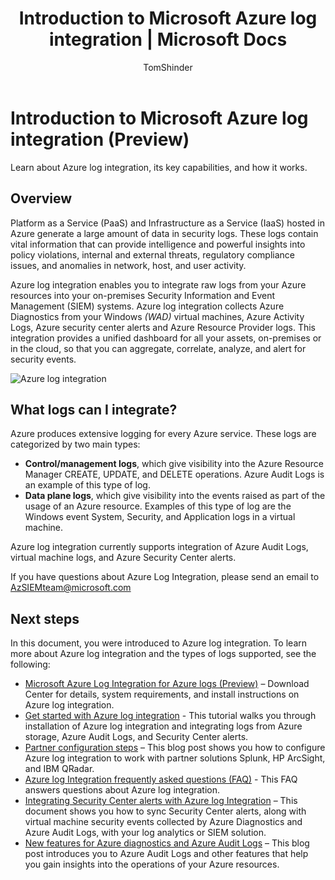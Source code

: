 ﻿---
title: Introduction to Microsoft Azure log integration | Microsoft Docs
description: Learn about Azure log integration, its key capabilities, and how it works.
services: security
documentationcenter: na
author: TomShinder
manager: MBaldwin
editor: TerryLanfear

ms.assetid: 9c1346e1-baf8-4975-b2f2-42ae05b2dc0a
ms.service: security
ms.devlang: na
ms.topic: article
ms.tgt_pltfrm: na
ms.workload: na
ms.date: 08/24/2016
ms.author: TomSh

---
# Introduction to Microsoft Azure log integration (Preview)
Learn about Azure log integration, its key capabilities, and how it works.

## Overview
Platform as a Service (PaaS) and Infrastructure as a Service (IaaS) hosted in Azure generate a large amount of data in security logs. These logs contain vital information that can provide intelligence and powerful insights into policy violations, internal and external threats, regulatory compliance issues, and anomalies in network, host, and user activity.

Azure log integration enables you to integrate raw logs from your Azure resources into your on-premises Security Information and Event Management (SIEM) systems. Azure log integration collects Azure Diagnostics from your Windows *(WAD)* virtual machines, Azure Activity Logs, Azure security center alerts and Azure Resource Provider logs. This integration provides a unified dashboard for all your assets, on-premises or in the cloud, so that you can aggregate, correlate, analyze, and alert for security events.

![Azure log integration][1]

## What logs can I integrate?
Azure produces extensive logging for every Azure service. These logs are categorized by two main types:

* **Control/management logs**, which give visibility into the Azure Resource Manager CREATE, UPDATE, and DELETE operations. Azure Audit Logs is an example of this type of log.
* **Data plane logs**, which give visibility into the events raised as part of the usage of an Azure resource. Examples of this type of log are the Windows event System, Security, and Application logs in a virtual machine.

Azure log integration currently supports integration of Azure Audit Logs, virtual machine logs, and Azure Security Center alerts.

If you have questions about Azure Log Integration, please send an email to [AzSIEMteam@microsoft.com](mailto:AzSIEMteam@microsoft.com)

## Next steps
In this document, you were introduced to Azure log integration. To learn more about Azure log integration and the types of logs supported, see the following:

* [Microsoft Azure Log Integration for Azure logs (Preview)](https://www.microsoft.com/download/details.aspx?id=53324) – Download Center for details, system requirements, and install instructions on Azure log integration.
* [Get started with Azure log integration](security-azure-log-integration-get-started.md) - This tutorial walks you through installation of Azure log integration and integrating logs from Azure storage, Azure Audit Logs, and Security Center alerts.
* [Partner configuration steps](https://blogs.msdn.microsoft.com/azuresecurity/2016/08/23/azure-log-siem-configuration-steps/) – This blog post shows you how to configure Azure log integration to work with partner solutions Splunk, HP ArcSight, and IBM QRadar.
* [Azure log Integration frequently asked questions (FAQ)](security-azure-log-integration-faq.md) - This FAQ answers questions about Azure log integration.
* [Integrating Security Center alerts with Azure log Integration](../security-center/security-center-integrating-alerts-with-log-integration.md) – This document shows you how to sync Security Center alerts, along with virtual machine security events collected by Azure Diagnostics and Azure Audit Logs, with your log analytics or SIEM solution.
* [New features for Azure diagnostics and Azure Audit Logs](https://azure.microsoft.com/blog/new-features-for-azure-diagnostics-and-azure-audit-logs/) – This blog post introduces you to Azure Audit Logs and other features that help you gain insights into the operations of your Azure resources.

<!--Image references-->
[1]: ./media/security-azure-log-integration-overview/azure-log-integration.png
